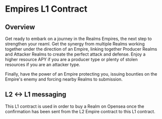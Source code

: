 # Empires L1 Contract

## Overview
Get ready to embark on a journey in the Realms Empires, the next step to strengthen your reaml. Get the synergy from 
multiple Realms working together under the direction of an Empire, linking together Producer Realms and Attacker Realms 
to create the perfect attack and defense. Enjoy a higher resource APY if you are a producer type or plenty of stolen 
resources if you are an attacker type.

Finally, have the power of an Empire protecting you, issuing bounties on the Empire's enemy and forcing nearby Realms to submission.

## L2 <-> L1 messaging

This L1 contract is used in order to buy a Realm on Opensea once the confirmation has been sent from the L2 Empire
contract to this L1 contract.
